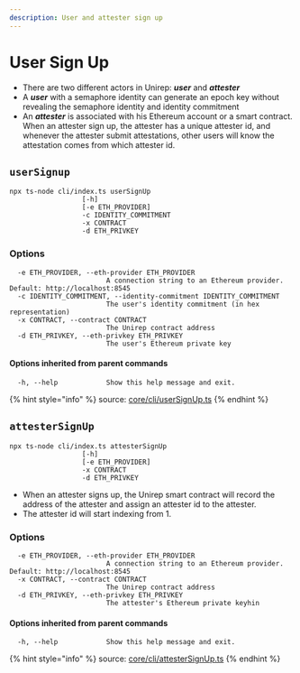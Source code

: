 ```yaml
---
description: User and attester sign up
---
```


# User Sign Up

* There are two different actors in Unirep: _**user**_ and _**attester**_
* A _**user**_ with a semaphore identity can generate an epoch key without revealing the semaphore identity and identity commitment
* An _**attester**_ is associated with his Ethereum account or a smart contract. When an attester sign up, the attester has a unique attester id, and whenever the attester submit attestations, other users will know the attestation comes from which attester id.

## `userSignup`

```
npx ts-node cli/index.ts userSignUp 
                  [-h] 
                  [-e ETH_PROVIDER] 
                  -c IDENTITY_COMMITMENT 
                  -x CONTRACT 
                  -d ETH_PRIVKEY
```

### Options

```
  -e ETH_PROVIDER, --eth-provider ETH_PROVIDER
                        A connection string to an Ethereum provider. Default: http://localhost:8545
  -c IDENTITY_COMMITMENT, --identity-commitment IDENTITY_COMMITMENT
                        The user's identity commitment (in hex representation)
  -x CONTRACT, --contract CONTRACT
                        The Unirep contract address
  -d ETH_PRIVKEY, --eth-privkey ETH_PRIVKEY
                        The user's Ethereum private key
```

#### Options inherited from parent commands <a href="#options-inherited-from-parent-commands" id="options-inherited-from-parent-commands"></a>

```
  -h, --help            Show this help message and exit.
```

{% hint style="info" %}
source: [core/cli/userSignUp.ts](https://github.com/Unirep/Unirep/blob/main/packages/core/cli/userSignUp.ts)
{% endhint %}

## `attesterSignUp`

```
npx ts-node cli/index.ts attesterSignUp 
                  [-h] 
                  [-e ETH_PROVIDER] 
                  -x CONTRACT 
                  -d ETH_PRIVKEY
```

* When an attester signs up, the Unirep smart contract will record the address of the attester and assign an attester id to the attester.
* The attester id will start indexing from 1.

### Options

```
  -e ETH_PROVIDER, --eth-provider ETH_PROVIDER
                        A connection string to an Ethereum provider. Default: http://localhost:8545
  -x CONTRACT, --contract CONTRACT
                        The Unirep contract address
  -d ETH_PRIVKEY, --eth-privkey ETH_PRIVKEY
                        The attester's Ethereum private keyhin
```

#### Options inherited from parent commands <a href="#options-inherited-from-parent-commands" id="options-inherited-from-parent-commands"></a>

```
  -h, --help            Show this help message and exit.
```

{% hint style="info" %}
source: [core/cli/attesterSignUp.ts](https://github.com/Unirep/Unirep/blob/main/packages/core/cli/attesterSignUp.ts)
{% endhint %}
